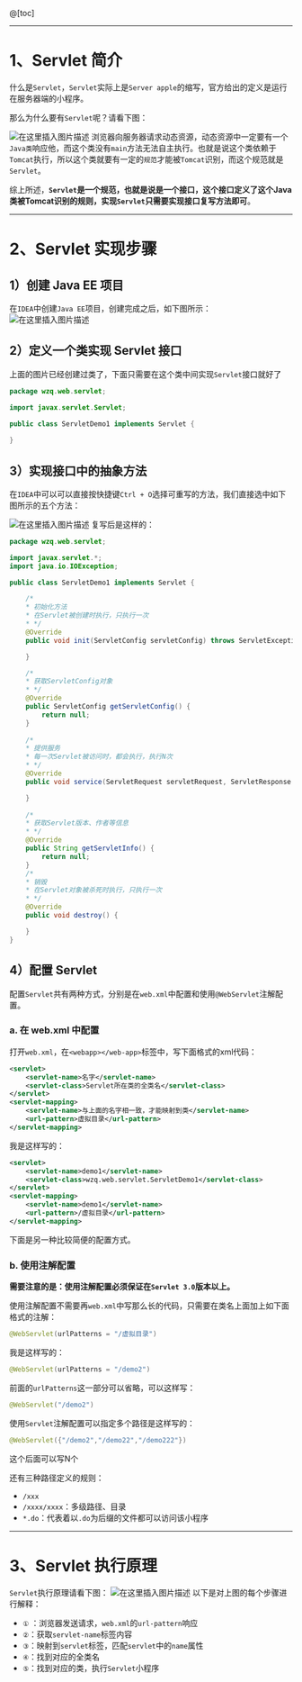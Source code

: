 ﻿
@[toc]


-----


# 1、Servlet 简介
什么是`Servlet`，`Servlet`实际上是`Server apple`的缩写，官方给出的定义是运行在服务器端的小程序。

那么为什么要有`Servlet`呢？请看下图：

![在这里插入图片描述](https://img-blog.csdnimg.cn/20201230155819683.png?x-oss-process=image/watermark,type_ZmFuZ3poZW5naGVpdGk,shadow_10,text_aHR0cHM6Ly9ibG9nLmNzZG4ubmV0L2xlc2lsZXFpbg==,size_16,color_FFFFFF,t_7)
浏览器向服务器请求动态资源，动态资源中一定要有一个`Java类`响应他，而这个类没有`main`方法无法自主执行。也就是说这个类依赖于`Tomcat`执行，所以这个类就要有一定的`规范`才能被`Tomcat`识别，而这个规范就是`Servlet`。

综上所述，**`Servlet`是一个规范，也就是说是一个接口，这个接口定义了这个Java类被Tomcat识别的规则，实现`Servlet`只需要实现接口复写方法即可**。


---
# 2、Servlet 实现步骤
## 1）创建 Java EE 项目
在`IDEA`中创建`Java EE`项目，创建完成之后，如下图所示：
![在这里插入图片描述](https://img-blog.csdnimg.cn/20201230161232388.png?x-oss-process=image/watermark,type_ZmFuZ3poZW5naGVpdGk,shadow_10,text_aHR0cHM6Ly9ibG9nLmNzZG4ubmV0L2xlc2lsZXFpbg==,size_16,color_FFFFFF,t_70)

## 2）定义一个类实现 Servlet 接口
上面的图片已经创建过类了，下面只需要在这个类中间实现`Servlet`接口就好了

```java
package wzq.web.servlet;

import javax.servlet.Servlet;

public class ServletDemo1 implements Servlet {
    
}
```

## 3）实现接口中的抽象方法
在`IDEA`中可以可以直接按快捷键`Ctrl + O`选择可重写的方法，我们直接选中如下图所示的五个方法：

![在这里插入图片描述](https://img-blog.csdnimg.cn/20201230161820514.png?x-oss-process=image/watermark,type_ZmFuZ3poZW5naGVpdGk,shadow_10,text_aHR0cHM6Ly9ibG9nLmNzZG4ubmV0L2xlc2lsZXFpbg==,size_16,color_FFFFFF,t_70)
复写后是这样的：
```java
package wzq.web.servlet;

import javax.servlet.*;
import java.io.IOException;

public class ServletDemo1 implements Servlet {

    /*
    * 初始化方法
    * 在Servlet被创建时执行，只执行一次
    * */
    @Override
    public void init(ServletConfig servletConfig) throws ServletException {

    }

    /*
    * 获取ServletConfig对象
    * */
    @Override
    public ServletConfig getServletConfig() {
        return null;
    }
    
    /*
    * 提供服务
    * 每一次Servlet被访问时，都会执行，执行N次
    * */
    @Override
    public void service(ServletRequest servletRequest, ServletResponse servletResponse) throws ServletException, IOException {

    }
    
    /*
    * 获取Servlet版本、作者等信息
    * */
    @Override
    public String getServletInfo() {
        return null;
    }
    /*
    * 销毁
    * 在Servlet对象被杀死时执行，只执行一次
    * */
    @Override
    public void destroy() {

    }
}
```

## 4）配置 Servlet
配置`Servlet`共有两种方式，分别是在`web.xml`中配置和使用`@WebServlet`注解配置。
### a. 在 web.xml 中配置
打开`web.xml`，在`<webapp></web-app>`标签中，写下面格式的xml代码：

```xml
<servlet>
	<servlet-name>名字</servlet-name>
    <servlet-class>Servlet所在类的全类名</servlet-class>
</servlet>
<servlet-mapping>
	<servlet-name>与上面的名字相一致，才能映射到类</servlet-name>
    <url-pattern>虚拟目录</url-pattern>
</servlet-mapping>
```
我是这样写的：

```xml
<servlet>
	<servlet-name>demo1</servlet-name>
    <servlet-class>wzq.web.servlet.ServletDemo1</servlet-class>
</servlet>
<servlet-mapping>
	<servlet-name>demo1</servlet-name>
    <url-pattern>/虚拟目录</url-pattern>
</servlet-mapping>
```
下面是另一种比较简便的配置方式。
### b. 使用注解配置
**需要注意的是：使用注解配置必须保证在`Servlet 3.0`版本以上。**

使用注解配置不需要再`web.xml`中写那么长的代码，只需要在类名上面加上如下面格式的注解：

```java
@WebServlet(urlPatterns = "/虚拟目录")
```
我是这样写的：
```java
@WebServlet(urlPatterns = "/demo2")
```

前面的`urlPatterns`这一部分可以省略，可以这样写：

```java
@WebServlet("/demo2")
```

使用`Servlet`注解配置可以指定多个路径是这样写的：

```java
@WebServlet({"/demo2","/demo22","/demo222"})
```
这个后面可以写N个

还有三种路径定义的规则：

- `/xxx`
- `/xxxx/xxxx`：多级路径、目录
- `*.do`：代表着以`.do`为后缀的文件都可以访问该小程序

---

# 3、Servlet 执行原理
`Servlet`执行原理请看下图：
![在这里插入图片描述](https://img-blog.csdnimg.cn/20201230174601212.png?x-oss-process=image/watermark,type_ZmFuZ3poZW5naGVpdGk,shadow_10,text_aHR0cHM6Ly9ibG9nLmNzZG4ubmV0L2xlc2lsZXFpbg==,size_16,color_FFFFFF,t_70)
以下是对上图的每个步骤进行解释：

- `①` ：浏览器发送请求，`web.xml`的`url-pattern`响应
- `②`：获取`servlet-name`标签内容
- `③`：映射到`servlet`标签，匹配`servlet`中的`name`属性
- `④`：找到对应的全类名
- `⑤`：找到对应的类，执行`Servlet`小程序

